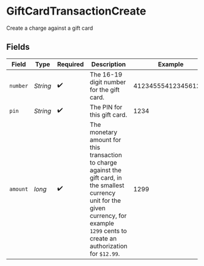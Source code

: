 # GiftCardTransactionCreate

Create a charge against a gift card


## Fields

| Field                                                                                                                                                                                             | Type                                                                                                                                                                                              | Required                                                                                                                                                                                          | Description                                                                                                                                                                                       | Example                                                                                                                                                                                           |
| ------------------------------------------------------------------------------------------------------------------------------------------------------------------------------------------------- | ------------------------------------------------------------------------------------------------------------------------------------------------------------------------------------------------- | ------------------------------------------------------------------------------------------------------------------------------------------------------------------------------------------------- | ------------------------------------------------------------------------------------------------------------------------------------------------------------------------------------------------- | ------------------------------------------------------------------------------------------------------------------------------------------------------------------------------------------------- |
| `number`                                                                                                                                                                                          | *String*                                                                                                                                                                                          | :heavy_check_mark:                                                                                                                                                                                | The 16-19 digit number for the gift card.                                                                                                                                                         | 4123455541234561234                                                                                                                                                                               |
| `pin`                                                                                                                                                                                             | *String*                                                                                                                                                                                          | :heavy_check_mark:                                                                                                                                                                                | The PIN for this gift card.                                                                                                                                                                       | 1234                                                                                                                                                                                              |
| `amount`                                                                                                                                                                                          | *long*                                                                                                                                                                                            | :heavy_check_mark:                                                                                                                                                                                | The monetary amount for this transaction to charge against the gift card, in the smallest currency unit for the given currency, for example `1299` cents to create an authorization for `$12.99`. | 1299                                                                                                                                                                                              |